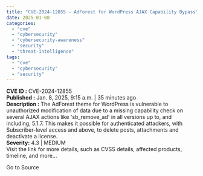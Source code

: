 ```yaml
---
title: "CVE-2024-12855 - AdForest for WordPress AJAX Capability Bypass"
date: 2025-01-08
categories: 
  - "cve"
  - "cybersecurity"
  - "cybersecurity-awareness"
  - "security"
  - "threat-intelligence"
tags: 
  - "cve"
  - "cybersecurity"
  - "security"
---
```


**CVE ID :** CVE-2024-12855  
**Published :** Jan. 8, 2025, 9:15 a.m. | 35 minutes ago  
**Description :** The AdForest theme for WordPress is vulnerable to unauthorized modification of data due to a missing capability check on several AJAX actions like 'sb\_remove\_ad' in all versions up to, and including, 5.1.7. This makes it possible for authenticated attackers, with Subscriber-level access and above, to delete posts, attachments and deactivate a license.  
**Severity:** 4.3 | MEDIUM  
Visit the link for more details, such as CVSS details, affected products, timeline, and more...

Go to Source
